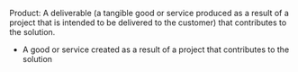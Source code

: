 Product: A deliverable (a tangible good or service produced as a result of a project that is intended to be delivered to the customer) that contributes to the solution.
- A good or service created as a result of a project that contributes to the solution